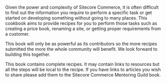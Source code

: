 Given the power and complexity of Sitecore Commerce, it is often difficult to find out the information you require to perform a specific task or get started on developing something without going to many places.  This cookbook aims to provide recipes for you to perform those tasks such as creating a price book, renaming a site, or getting proper requirements from a customer.

This book will only be as powerful as its contributors so the more recipes submitted the more the whole community will benefit. We look forward to building this together.  

This book contains complete recipes. It may contain links to resources but all the steps will be local to the recipe.  If you have links to articles you wish to share please add them to the Sitecore Commerce Mentoring Guild book.

